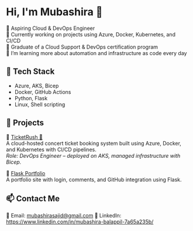 # Hi, I'm Mubashira 👋

🚀 Aspiring Cloud & DevOps Engineer  
🎯 Currently working on projects using Azure, Docker, Kubernetes, and CI/CD  
📘 Graduate of a Cloud Support & DevOps certification program  
🌱 I’m learning more about automation and infrastructure as code every day

## 🔧 Tech Stack
- Azure, AKS, Bicep
- Docker, GitHub Actions
- Python, Flask
- Linux, Shell scripting

## 🌟 Projects
🔹 [TicketRush 🎫](https://github.com/MubaSajid/TicketMakers)  
A cloud-hosted concert ticket booking system built using Azure, Docker, and Kubernetes with CI/CD pipelines.  
*Role: DevOps Engineer – deployed on AKS, managed infrastructure with Bicep.*

🔹 [Flask Portfolio](https://mubashira.pythonanywhere.com/)  
A portfolio site with login, comments, and GitHub integration using Flask.

## 📫 Contact Me
📧 Email: mubashirasajid@gmail.com
💼 LinkedIn: https://www.linkedin.com/in/mubashira-balappil-7a65a235b/
